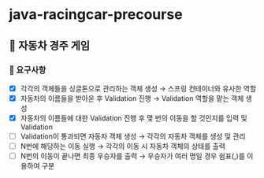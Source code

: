 # java-racingcar-precourse

## 🚗 자동차 경주 게임

### 📝 요구사항
- [x]  각각의 객체들을 싱글톤으로 관리하는 객체 생성
  → 스프링 컨테이너와 유사한 역할
- [x]  자동차의 이름들을 받아온 후 Validation 진행
  → Validation 역할을 맡는 객체 생성
- [x]  자동차의 이름들에 대한 Validation 진행 후 몇 번의 이동을 할 것인지를 입력 및 Validation
- [ ]  Validation이 통과되면 자동차 객체 생성
  → 각각의 자동차 객체를 생성 및 관리
- [ ]  N번에 해당하는 이동 실행
  → 각각의 이동 시 자동차 객체의 상태를 출력
- [ ]  N번의 이동이 끝나면 최종 우승자를 출력
  → 우승자가 여러 명일 경우 쉼표(,)를 이용하여 구분